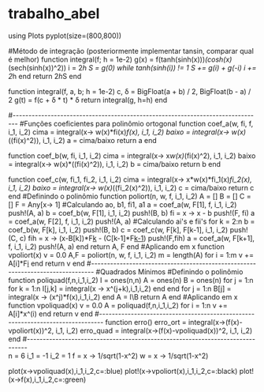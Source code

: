 # trabalho_abel
using Plots
pyplot(size=(800,800))

#Método de integração (posteriormente implementar tansin, comparar qual é melhor)
function integral(f; h = 1e-2)
  g(x) = f(tanh(sinh(x)))*(cosh(x)*(sech(sinh(x))^2))
  i = 2*h
  S = g(0)
  while tanh(sinh(i)) != 1
    S += g(i) + g(-i)
    i += 2*h
  end
  return 2*h*S
end


function integral(f, a, b; h = 1e-2)
  c, δ = BigFloat(a + b) / 2, BigFloat(b - a) / 2
  g(t) = f(c + δ * t) * δ
  return integral(g, h=h)
end


#-------------------------------------------------------------------------------
#Funções coeficientes para polinômio ortogonal
function coef_a(w, fi, f, i_1, i_2)
    cima = integral(x-> w(x)*fi(x)*f(x), i_1, i_2)
    baixo = integral(x-> w(x)*((fi(x)^2)), i_1, i_2)
    a = cima/baixo
    return a
end

function coef_b(w, fi, i_1, i_2)
    cima = integral(x-> x*w(x)*(fi(x)^2), i_1, i_2)
    baixo = integral(x-> w(x)*((fi(x)^2)), i_1, i_2)
    b = cima/baixo
    return b
end

function coef_c(w, fi_1, fi_2, i_1, i_2)
    cima = integral(x-> x*w(x)*fi_1(x)*fi_2(x), i_1, i_2)
    baixo = integral(x-> w(x)*((fi_2(x)^2)), i_1, i_2)
    c = cima/baixo
    return c
end
#Definindo o polinômio
function poliort(n, w, f, i_1, i_2)
    A = []
    B = []
    C = []
    F = Any[x-> 1]
    #Calculando ao, b1, fi1, a1
    a = coef_a(w, F[1], f, i_1, i_2)
    push!(A, a)
    b = coef_b(w, F[1], i_1, i_2)
    push!(B, b)
    fi = x -> x - b
    push!(F, fi)
    a = coef_a(w, F[2], f, i_1, i_2)
    push!(A, a)
    #Calculando ai's e fii's
    for k = 2:n
        b = coef_b(w, F[k], i_1, i_2)
        push!(B, b)
        c = coef_c(w, F[k], F[k-1], i_1, i_2)
        push!(C, c)
        fih = x -> (x-B[k])*F[k](x) - (C[k-1]*F[k-1](x))
        push!(F,fih)
        a = coef_a(w, F[k+1], f, i_1, i_2)
        push!(A, a)
    end
    return A, F
end
#Aplicando em x
function vpoliort(x)
    v = 0.0
    A,F = poliort(n, w, f, i_1, i_2)
    m = length(A)
    for i = 1:m
        v += A[i]*F[i](x)
    end
    return v
end
#-------------------------------------------------------------------------------
#Quadrados Mínimos
#Definindo o polinômio
function poliquad(f,n,i_1,i_2)
    I = ones(n,n)
    A = ones(n)
    B = ones(n)
    for j = 1:n
        for k = 1:n
            I[j,k] = integral(x -> x^(j+k),i_1,i_2)
        end
    end
    for j = 1:n
        B[j] = integral(x -> (x^j)*f(x),i_1,i_2)
    end
    A = I\B
    return A
end
#Aplicando em x
function vpoliquad(x)
    v = 0.0
    A = poliquad(f,n,i_1,i_2)
    for i = 1:n
        v += A[i]*x^(i)
    end
    return v
end
#-------------------------------------------------------------------------------
function erro()
    erro_ort = integral(x->(f(x)-vpoliort(x))^2, i_1, i_2)
    erro_quad = integral(x->(f(x)-vpoliquad(x))^2, i_1, i_2)
end
#------------------------------------------------------------------------------    
n = 6
i_1 = -1
i_2 = 1
f = x -> 1/sqrt(1-x^2)
w = x -> 1/sqrt(1-x^2)

plot(x->vpoliquad(x),i_1,i_2,c=:blue)
plot!(x->vpoliort(x),i_1,i_2,c=:black) 
plot!(x->f(x),i_1,i_2,c=:green) 
